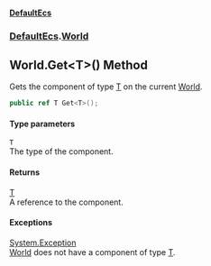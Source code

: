 #### [DefaultEcs](DefaultEcs.md 'DefaultEcs')
### [DefaultEcs](DefaultEcs.md#DefaultEcs 'DefaultEcs').[World](World.md 'DefaultEcs.World')
## World.Get&lt;T&gt;() Method
Gets the component of type [T](World_Get_T_().md#DefaultEcs_World_Get_T_()_T 'DefaultEcs.World.Get&lt;T&gt;().T') on the current [World](World.md 'DefaultEcs.World').  
```csharp
public ref T Get<T>();
```
#### Type parameters
<a name='DefaultEcs_World_Get_T_()_T'></a>
`T`  
The type of the component.
  
#### Returns
[T](World_Get_T_().md#DefaultEcs_World_Get_T_()_T 'DefaultEcs.World.Get&lt;T&gt;().T')  
A reference to the component.
#### Exceptions
[System.Exception](https://docs.microsoft.com/en-us/dotnet/api/System.Exception 'System.Exception')  
[World](World.md 'DefaultEcs.World') does not have a component of type [T](World_Get_T_().md#DefaultEcs_World_Get_T_()_T 'DefaultEcs.World.Get&lt;T&gt;().T').
